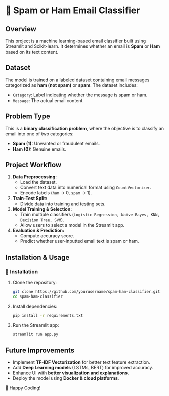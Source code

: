 # 📧 Spam or Ham Email Classifier

## Overview
This project is a machine learning-based email classifier built using Streamlit and Scikit-learn. It determines whether an email is **Spam** or **Ham** based on its text content.

## Dataset
The model is trained on a labeled dataset containing email messages categorized as **ham (not spam)** or **spam**. The dataset includes:
- `Category`: Label indicating whether the message is spam or ham.
- `Message`: The actual email content.

## Problem Type
This is a **binary classification problem**, where the objective is to classify an email into one of two categories:
- **Spam (1):** Unwanted or fraudulent emails.
- **Ham (0):** Genuine emails.

## Project Workflow
1. **Data Preprocessing:** 
   - Load the dataset.
   - Convert text data into numerical format using `CountVectorizer`.
   - Encode labels (`ham` → 0, `spam` → 1).
2. **Train-Test Split:** 
   - Divide data into training and testing sets.
3. **Model Training & Selection:** 
   - Train multiple classifiers (`Logistic Regression, Naïve Bayes, KNN, Decision Tree, SVM`).
   - Allow users to select a model in the Streamlit app.
4. **Evaluation & Prediction:** 
   - Compute accuracy score.
   - Predict whether user-inputted email text is spam or ham.

## Installation & Usage
### 🔧 Installation
1. Clone the repository:
   ```bash
   git clone https://github.com/yourusername/spam-ham-classifier.git
   cd spam-ham-classifier
   ```
2. Install dependencies:
   ```bash
   pip install -r requirements.txt
   ```
3. Run the Streamlit app:
   ```bash
   streamlit run app.py
   ```

## Future Improvements
- Implement **TF-IDF Vectorization** for better text feature extraction.
- Add **Deep Learning models** (LSTMs, BERT) for improved accuracy.
- Enhance UI with **better visualization and explanations**.
- Deploy the model using **Docker & cloud platforms**.

🚀 Happy Coding!

